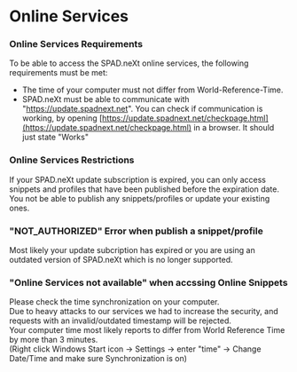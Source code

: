 # Online Services

### Online Services Requirements

To be able to access the SPAD.neXt online services, the following requirements must be met:

* The time of your computer must not differ from World-Reference-Time.
* SPAD.neXt must be able to communicate with "https://update.spadnext.net". You can check if communication is working, by opening [https://update.spadnext.net/checkpage.html](https://update.spadnext.net/checkpage.html) in a browser. It should just state "Works"

### Online Services Restrictions

If your SPAD.neXt update subscription is expired, you can only access snippets and profiles that have been published before the expiration date. You not be able to publish any snippets/profiles or update your existing ones.

### "NOT\_AUTHORIZED" Error when publish a snippet/profile

Most likely your update subcription has expired or you are using an outdated version of SPAD.neXt which is no longer supported.

### "Online Services not available" when accssing Online Snippets

Please check the time synchronization on your computer. \
Due to heavy attacks to our services we had to increase the security, and requests with an invalid/outdated timestamp will be rejected. \
Your computer time most likely reports to differ from World Reference Time by more than 3 minutes. \
(Right click Windows Start icon -> Settings -> enter "time" -> Change Date/Time and make sure Synchronization is on)
